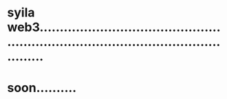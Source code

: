 # syila web3...........................................................................................................
# soon..........
